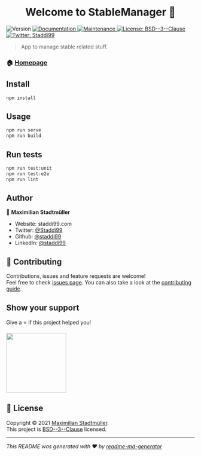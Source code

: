 <h1 align="center">Welcome to StableManager 👋</h1>
<p>
  <img alt="Version" src="https://img.shields.io/badge/version-0.1.0-blue.svg?cacheSeconds=2592000" />
  <a href="https://github.com/TheStableManager/StableManager#readme" target="_blank">
    <img alt="Documentation" src="https://img.shields.io/badge/documentation-yes-brightgreen.svg" />
  </a>
  <a href="https://github.com/TheStableManager/StableManager/graphs/commit-activity" target="_blank">
    <img alt="Maintenance" src="https://img.shields.io/badge/Maintained%3F-yes-green.svg" />
  </a>
  <a href="https://github.com/TheStableManager/StableManager/blob/master/LICENSE" target="_blank">
    <img alt="License: BSD--3--Clause" src="https://img.shields.io/github/license/TheStableManager/StableManager" />
  </a>
  <a href="https://twitter.com/Staddi99" target="_blank">
    <img alt="Twitter: Staddi99" src="https://img.shields.io/twitter/follow/Staddi99.svg?style=social" />
  </a>
</p>

> App to manage stable related stuff.

### 🏠 [Homepage](https://thestablemanager.com)

## Install

```sh
npm install
```

## Usage

```sh
npm run serve
npm run build
```

## Run tests

```sh
npm run test:unit
npm run test:e2e
npm run lint
```

## Author

👤 **Maximilian Stadtmüller**

* Website: staddi99.com
* Twitter: [@Staddi99](https://twitter.com/Staddi99)
* Github: [@staddi99](https://github.com/staddi99)
* LinkedIn: [@staddi99](https://linkedin.com/in/staddi99)

## 🤝 Contributing

Contributions, issues and feature requests are welcome!<br />Feel free to check [issues page](https://github.com/TheStableManager/StableManager/issues). You can also take a look at the [contributing guide](https://github.com/TheStableManager/StableManager/blob/master/CONTRIBUTING.md).

## Show your support

Give a ⭐️ if this project helped you!

<a href="https://www.patreon.com/Staddi99">
  <img src="https://c5.patreon.com/external/logo/become_a_patron_button@2x.png" width="160">
</a>

## 📝 License

Copyright © 2021 [Maximilian Stadtmüller](https://github.com/staddi99).<br />
This project is [BSD--3--Clause](https://github.com/TheStableManager/StableManager/blob/master/LICENSE) licensed.

***
_This README was generated with ❤️ by [readme-md-generator](https://github.com/kefranabg/readme-md-generator)_